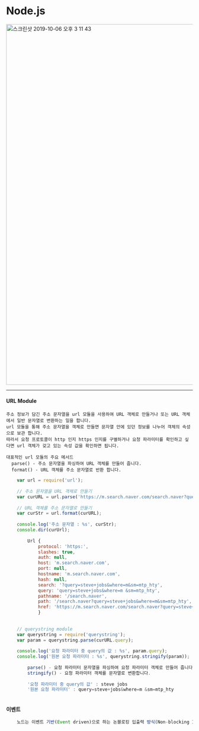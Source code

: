 # Node.js

<img width="974" alt="스크린샷 2019-10-06 오후 3 11 43" src="https://user-images.githubusercontent.com/48753593/66265110-ad591b00-e84b-11e9-9c56-463992e883be.png">


<hr />

#### URL Module
    주소 정보가 담긴 주소 문자열을 url 모듈을 사용하여 URL 객체로 만들거나 또는 URL 객체에서 일반 문자열로 변환하는 일을 합니다.
    url 모듈을 통해 주소 문자열을 객체로 만들면 문자열 안에 있던 정보를 나누어 객체의 속성으로 보관 합니다.
    따라서 요청 프로토콜이 http 인지 https 인지를 구별하거나 요청 파라미터를 확인하고 싶다면 url 객체가 갖고 있는 속성 값을 확인하면 됩니다.
    
    대표적인 url 모듈의 주요 메서드
      parse() - 주소 문자열을 파싱하여 URL 객체를 만들어 줍니다.
      format() - URL 객체를 주소 문자열로 반환 합니다.
      
      
```js
    var url = require('url');
    
    // 주소 문자열을 URL 객체로 만들기
    var curURL = url.parse('https://m.search.naver.com/search.naver?query=steve+jobs&where=m&sm-mtp_hty');
    
    // URL 객체를 주소 문자열로 만들기
    var curStr = url.format(curURL);
    
    console.log('주소 문자열 : %s', curStr);
    console.dir(curUrl);
    
        Url { 
            protocol: 'https:',
            slashes: true,
            auth: null,
            host: 'm.search.naver.com',
            port: null,
            hostname: 'm.search.naver.com',
            hash: null,
            search: '?query=steve+jobs&where=m&sm=mtp_hty',
            query: 'query=steve+jobs&where=m &sm=mtp_hty',
            pathname: '/search.naver',
            path: '/search.naver?query=steve+jobs&where=m&sm=mtp_hty',
            href: 'https://m.search.naver.com/search.naver?query=steve+jobs&where=m&sm-mtp_hty' 
            }
            
    
    // querystring module
    var querystring = require('querystring');
    var param = querystring.parse(curURL.query);
    
    console.log('요청 파라미터 중 query의 값 : %s', param.query);
    console.log('원본 요청 파라미터 : %s', querystring.stringify(param));
    
        parse() - 요청 파라미터 문자열을 파싱하여 요청 파라미터 객체로 만들어 줍니다.
        stringify() - 요청 파라미터 객체를 문자열로 변환합니다.
        
        '요청 파라미터 중 query의 값' : steve jobs
        '원본 요청 파라미터' : query=steve+jobs&where=m &sm=mtp_hty
        
```

#### 이벤트
```js
    노드는 이벤트 기반(Event driven)으로 하는 논블로킹 입출력 방식(Non-blocking I/O model)이 특징입니다.
    
```
